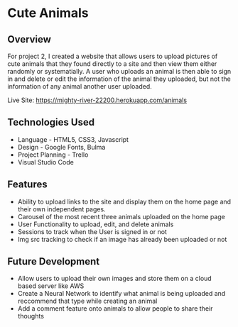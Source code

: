 # Cute Animals


## Overview
For project 2, I created a website that allows users to upload pictures of cute animals that they found directly to a site and then view them either randomly or systematially. A user who uploads an animal is then able to sign in and delete or edit the information of the animal they uploaded, but not the information of any animal another user uploaded.

Live Site: https://mighty-river-22200.herokuapp.com/animals

## Technologies Used
- Language - HTML5, CSS3, Javascript
- Design - Google Fonts, Bulma
- Project Planning - Trello
- Visual Studio Code

## Features
- Ability to upload links to the site and display them on the home page and their own independent pages.
- Carousel of the most recent three animals uploaded on the home page
- User Functionality to upload, edit, and delete animals
- Sessions to track when the User is signed in or not
- Img src tracking to check if an image has already been uploaded or not

## Future Development
- Allow users to upload their own images and store them on a cloud based server like AWS
- Create a Neural Network to identify what animal is being uploaded and reccommend that type while creating an animal
- Add a comment feature onto animals to allow people to share their thoughts